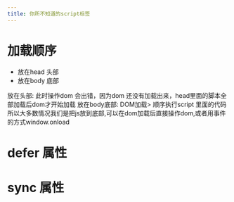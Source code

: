 ```yaml
---
title: 你所不知道的script标签
---
```

# 加载顺序

- 放在head 头部
- 放在body 底部

放在头部: 此时操作dom 会出错，因为dom 还没有加载出来，head里面的脚本全部加载后dom才开始加载
放在body底部: DOM加载> 顺序执行script 里面的代码
所以大多数情况我们是把js放到底部,可以在dom加载后直接操作dom,或者用事件的方式window.onload

# defer 属性

# sync 属性
